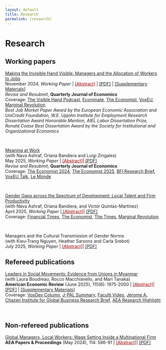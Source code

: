 ```yaml
---
layout: default
title: Research
permalink: /research/
---
```


# Research

## Working papers

<a href="/assets/files/Minni_JMP.pdf" target="_blank" rel="noopener noreferrer">Making the Invisible Hand Visible: Managers and the Allocation of Workers to Jobs</a> <br>
November 2024, *Working Paper* |  <a href="#" class="toggle-abstract" data-target="abstract-1" style="text-decoration: underline; color: #990000;">[Abstract]</a> | <a href="/assets/files/Minni_JMP.pdf" target="_blank" rel="noopener noreferrer">[PDF]</a> | <a href="/assets/files/Minni_Managers_Supplementary.pdf" target="_blank" rel="noopener noreferrer">[Supplementary Materials]</a> <br>
*Revise and Resubmit*, **Quarterly Journal of Economics** <br>
Coverage: <a href="https://www.thevisiblehand.uk/episodes/episode-54" target="_blank" rel="noopener noreferrer">The Visible Hand Podcast</a>, <a href="https://www.youtube.com/watch?v=83ivIJCi2bQ&feature=youtu.be" target="_blank" rel="noopener noreferrer">Econimate</a>, <a href="https://www.economist.com/business/2024/03/21/the-secret-to-career-success-may-well-be-off-to-the-side" target="_blank" rel="noopener noreferrer">The Economist</a>,  <a href="https://cepr.org/voxeu/columns/good-managers-better-matches-job-allocation-effects-worker-productivity" target="_blank" rel="noopener noreferrer">VoxEU</a>, <a href="https://marginalrevolution.com/marginalrevolution/2025/06/the-value-of-good-management-and-also-talent-allocation.html?utm_source=rss&utm_medium=rss&utm_campaign=the-value-of-good-management-and-also-talent-allocation" target="_blank" rel="noopener noreferrer">Marginal Revolution</a>  <br>
*Best Job Market Paper Award by the European Economic Association and UniCredit Foundation, W.E. Upjohn Institute for Employment Research Dissertation Award Honorable Mention, AIEL Labor Dissertation Prize, Ronald Coase Best Dissertation Award by the Society for Institutional and Organizational Economics* <br>
<div id="abstract-1" style="display: none; margin-top: 10px;">
<em>Abstract:</em> Why do managers matter for firm performance? This paper provides evidence of the critical role of managers in matching workers to jobs within the firm using the universe of personnel records from a large multinational firm. The data covers 200,000 white-collar workers and 30,000 managers over 10 years in 100 countries. I identify good managers as the top 30% by their speed of promotion and leverage exogenous variation induced by the rotation of managers across teams. I find that good managers cause workers to reallocate within the firm through lateral and vertical transfers. This leads to large and persistent gains in workers’ career progression and productivity. Seven years after the manager transition, workers earn 30% more and perform better on objective performance measures. My results imply that the visible hands of managers match workers’ specific skills to specialized jobs, leading to an improvement in the productivity of existing workers that outlasts the managers’ time at the firm.
</div>
<br>

<a href="/assets/files/ABMZ MeaningatWork2025.pdf" target="_blank" rel="noopener noreferrer">Meaning at Work </a> <br>
(with Nava Ashraf, Oriana Bandiera and Luigi Zingales)  
May 2025, *Working Paper* | <a href="#" class="toggle-abstract" data-target="abstract-4" style="text-decoration: underline; color: #990000;">[Abstract]</a>| <a href="/assets/files/ABMZ MeaningatWork2025.pdf" target="_blank" rel="noopener noreferrer">[PDF]</a> <br>
*Revise and Resubmit*, **Quarterly Journal of Economics** <br>
Coverage: 
<a href="https://www.economist.com/business/2024/12/05/how-to-inspire-people" target="_blank" rel="noopener noreferrer">The Economist 2024</a>, <a href="https://www.economist.com/business/2025/02/13/how-to-get-people-to-resign" target="_blank" rel="noopener noreferrer">The Economist 2025</a>, <a href="https://bfi.uchicago.edu/insights/meaning-at-work/" target="_blank" rel="noopener noreferrer">BFI Research Brief</a>, <a href="https://cepr.org/multimedia/finding-meaning-work" target="_blank" rel="noopener noreferrer">VoxEU Talk</a>, <a href="https://www.lemonde.fr/idees/article/2025/07/02/l-amelioration-des-conditions-de-travail-pourrait-contribuer-a-l-equilibre-des-caisses-de-retraite_6617358_3232.html?search-type=classic&ise_click_rank=1" target="_blank" rel="noopener noreferrer">Le Monde</a> <br>  
<div id="abstract-4" style="display: none; margin-top: 10px;">
<em>Abstract:</em>  We evaluate a firm’s unusual, worker-centered, solution to the agency problem: enabling employees to reduce the cost of effort rather than pushing them with performance rewards. We randomize the roll-out of the firm’s “Discover Your Purpose” intervention among 2,976 white-collar employees and evaluate their outcomes over two years. We find that performance increases because the low performers either leave the firm or improve in their current jobs. The trade-off between meaning and pay flattens as those with low meaning and high pay leave the firm. Treatment also reshapes stated priorities and reduces gender gaps in preferences and behaviors, including uptake of parental leave. A cost-benefit analysis reveals high returns that are shared between the firm and the employees through higher bonuses. Finally, we show that observational data obscure these gains, causing firms to underestimate the intervention’s true value.
</div>
<br>

<a href="/assets/files/ABMQ Gaps.pdf" target="_blank" rel="noopener noreferrer">Gender Gaps across the Spectrum of Development: Local Talent and Firm Productivity</a> <br>
(with Nava Ashraf, Oriana Bandiera, and Victor Quintas-Martinez)  
April 2025, *Working Paper* |<a href="#" class="toggle-abstract" data-target="abstract-3" style="text-decoration: underline; color: #990000;">
[Abstract]</a>| <a href="/assets/files/ABMQ Gaps.pdf" target="_blank" rel="noopener noreferrer">[PDF]</a> <br>
Coverage:  <a href="https://www.ft.com/content/83751e6c-544c-4a16-851a-e05f18506afa" target="_blank" rel="noopener noreferrer">Financial Times</a>, <a href="https://www.economist.com/britain/2022/06/30/british-child-care-is-expensive" target="_blank" rel="noopener noreferrer">The Economist</a>, <a href="https://www.thetimes.com/business-money/economics/article/a-man-cant-fix-childcare-only-a-woman-can-n7lj9nn0p?region=global" target="_blank" rel="noopener noreferrer">The Times</a>,  <a href="https://marginalrevolution.com/marginalrevolution/2023/05/gender-roles-and-the-misallocation-of-labour-across-countries.html" target="_blank" rel="noopener noreferrer">Marginal Revolution</a> <br>
<div id="abstract-3" style="display: none; margin-top: 10px;">
<em>Abstract:</em> We ask whether the gendered division of work affects firm productivity across the spectrum of economic development. Personnel records of over 100,000 individuals hired by a global firm that operates in 100 countries reveal that female employee performance is higher where women are underrepresented in the candidate pool.  This implies productivity gains from hiring more women, but realizing them would require increasing women's pay relative to men. The findings highlight how unequal gender norms in local labor markets create an equity-efficiency trade-off inside the firm, particularly in low-income countries with conservative gender norms.
</div>
<br>

Managers and the Cultural Transmission of Gender Norms <br>
(with Kieu-Trang Nguyen, Heather Sarsons and Carla Srebot)  <br>
July 2025, *Working Paper* | <a href="#" class="toggle-abstract" data-target="abstract-6" style="text-decoration: underline; color: #990000;">[Abstract]</a>| <a href="" target="_blank" rel="noopener noreferrer">[PDF]</a> <br>
<div id="abstract-6" style="display: none; margin-top: 10px;">
<em>Abstract:</em> This paper examines the influence of managers from countries with different gender norms on workplace culture and gender disparities within organizations. Using data from a multinational firm operating in over 100 countries, we exploit crosscountry manager rotations that are orthogonal to workers to estimate the impact of male managers’ gender norms on the work outcomes of male and female workers within the same team. Managers from countries with one standard deviation more progressive gender attitudes narrow the gender pay gap by 5 percentage points (18%), primarily by promoting women at higher rates. The effects last beyond the manager’s rotation and are concentrated in countries with more conservative gender attitudes. Moreover, local managers in the destination office change their own attitudes, as evidenced by those managers in turn being more gender-equal with their subordinates. Our evidence points to individual managers as critical in shaping corporate culture.
</div>

## Refereed publications
<a href="https://www.aeaweb.org/articles?id=10.1257/aer.20230758&from=f" target="_blank" rel="noopener noreferrer">Leaders in Social Movements: Evidence from Unions in Myanmar</a> <br>
(with Laura Boudreau, Rocco Macchiavello, and Mari Tanaka)  
**American Economic Review** (June 2025), 115(6): 1975-2000 | <a href="#" class="toggle-abstract" data-target="abstract-2" style="text-decoration: underline; color: #990000;">[Abstract]</a>| <a href="/assets/files/BMMT_UnionLeaders.pdf" target="_blank" rel="noopener noreferrer">[PDF]</a> | <a href="/assets/files/BMMT_UnionLeaders_SupMat.pdf" target="_blank" rel="noopener noreferrer">[Supplementary Materials]</a> <br>
Coverage:  <a href="https://voxdev.org/topic/institutions-political-economy/who-leads-unions-and-how-do-they-lead-evidence-myanmar" target="_blank" rel="noopener noreferrer">VoxDev Column</a>, <a href="https://www.povertyactionlab.org/evaluation/union-leaders-and-factory-workers-collective-action-myanmar" target="_blank" rel="noopener noreferrer">J-PAL Summary</a>, <a href="https://faculti.net/union-leaders-experimental-evidence-from-myanmar/" target="_blank" rel="noopener noreferrer">Faculti Video</a>, <a href="https://business.columbia.edu/research-brief/research-brief/psychology-labor-leaders" target="_blank" rel="noopener noreferrer">Jerome A. Chazen Institute for Global Business Research Brief</a>, <a href="https://www.aeaweb.org/research/leaders-social-movements-myanmar" target="_blank" rel="noopener noreferrer">AEA Research Highlight</a> <br>
<div id="abstract-2" style="display: none; margin-top: 10px;">
<em>Abstract:</em>  Social movements are catalysts for crucial institutional changes. To succeed, they must coordinate members’ views (consensus building) and actions (mobilization). We study union leaders within Myanmar’s burgeoning labor movement. Union leaders are positively selected on both personality traits that enable them to influence others and ability but earn lower wages. In group discussions about workers' views on an upcoming national minimum wage negotiation, randomly embedded leaders build consensus around the union’s preferred policy. In an experiment that mimics individual decision-making in a collective action set-up, leaders increase mobilization through coordination. Leaders empower social movements by building consensus that encourages mobilization.
</div>
<br>

## Non-refereed publications
<a href="https://www.aeaweb.org/articles?id=10.1257/pandp.20241076" target="_blank" rel="noopener noreferrer">Global Managers, Local Workers: Wage Setting Inside a Multinational Firm</a> <br>
**AEA Papers & Proceedings** (May 2024), 114: 586-91 | <a href="#" class="toggle-abstract" data-target="abstract-5"  style="text-decoration: underline; color: #990000;">[Abstract]</a>| <a href="/assets/files/Minni Global Managers P&P.pdf" target="_blank" rel="noopener noreferrer">[PDF]</a> <br>
<div id="abstract-5" style="display: none; margin-top: 10px;">
<em>Abstract:</em> How are wages set within a multinational firm? Combining cross-country data on wages and labor regulations with personnel records of a large multinational firm, I find that wage setting depends on the rank of the employee in the firm hierarchy. For managers, wages are set by the headquarters regardless of local labor market conditions. For factory workers, wages are adjusted according to country-specific wages and labor regulations. These results suggest that the multinational's internal labor market shields managers against changes in external market conditions, while the firm adapts to local labor markets for factory workers.
</div>


<br>

<!-- ## Selected work in progress -->


<br>


